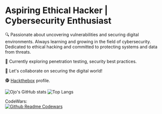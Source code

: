 # Aspiring Ethical Hacker | Cybersecurity Enthusiast

🔍 Passionate about uncovering vulnerabilities and securing digital environments. Always learning and growing in the field of cybersecurity. Dedicated to ethical hacking and committed to protecting systems and data from threats.

🚀 Currently exploring penetration testing, security best practices.

🔧 Let's collaborate on securing the digital world!  

🕵️ [Hackthebox](https:///app.hackthebox.com/profile/1327682) profile.

  
![Ojo's GitHub stats](https://github-readme-stats.vercel.app/api?username=ojo5&show_icons=true&theme=radical)
![Top Langs](https://github-readme-stats.vercel.app/api/top-langs/?username=ojo5&langs_count=4)  

CodeWars:  
[![Github Readme Codewars](https://www.codewars.com/users/h4yy/badges/large)](https://www.codewars.com/users/h4yy/)
